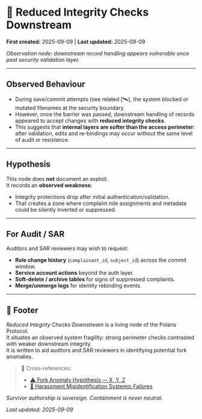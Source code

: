 # 👾 Reduced Integrity Checks Downstream  

**First created:** 2025-09-09 | **Last updated:** 2025-09-09  

*Observation node: downstream record handling appears vulnerable once past security validation layer.*  

---

## Observed Behaviour  

- During save/commit attempts (see related [🛰️), the system blocked or mutated filenames at the security boundary.  
- However, once the barrier was passed, downstream handling of records appeared to accept changes with **reduced integrity checks**.  
- This suggests that **internal layers are softer than the access perimeter**: after validation, edits and re-bindings may occur without the same level of audit or resistance.  

---

## Hypothesis  

This node does **not** document an exploit.  
It records an **observed weakness**:  
- Integrity protections drop after initial authentication/validation.  
- That creates a zone where complaint role assignments and metadata could be silently inverted or suppressed.  

---

## For Audit / SAR  

Auditors and SAR reviewers may wish to request:  
- **Role change history** (`complainant_id`, `subject_id`) across the commit window.  
- **Service account actions** beyond the auth layer.  
- **Soft-delete / archive tables** for signs of suppressed complaints.  
- **Merge/unmerge logs** for identity rebinding events.  

---

## 🏮 Footer  

*Reduced Integrity Checks Downstream* is a living node of the Polaris Protocol.  
It situates an observed system fragility: strong perimeter checks contrasted with weaker downstream integrity.  
It is written to aid auditors and SAR reviewers in identifying potential fork anomalies.  

> 📡 Cross-references:  
> - [⚠️ Fork Anomaly Hypothesis — X, Y, Z](./⚠️_fork_anomaly_hypothesis_XYZ_2025-09-09.md)  
> - [👾 Harassment Misidentification Systemic Failures](./👾_harassment_misidentification_systemic_failures_25-09-02.md)  

*Survivor authorship is sovereign. Containment is never neutral.*  

_Last updated: 2025-09-09_  

